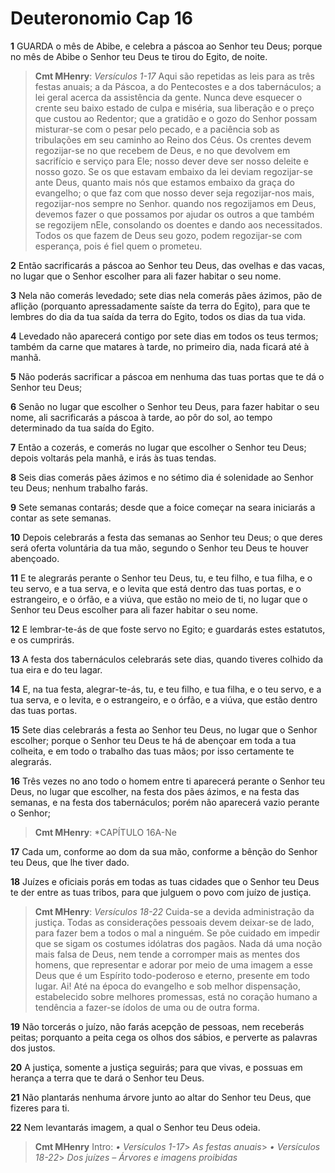 # Deuteronomio Cap 16

**1** 	GUARDA o mês de Abibe, e celebra a páscoa ao Senhor teu Deus; porque no mês de Abibe o Senhor teu Deus te tirou do Egito, de noite.

> **Cmt MHenry**: *Versículos 1-17* Aqui são repetidas as leis para as três festas anuais; a da Páscoa, a do Pentecostes e a dos tabernáculos; a lei geral acerca da assistência da gente. Nunca deve esquecer o crente seu baixo estado de culpa e miséria, sua liberação e o preço que custou ao Redentor; que a gratidão e o gozo do Senhor possam misturar-se com o pesar pelo pecado, e a paciência sob as tribulações em seu caminho ao Reino dos Céus. Os crentes devem regozijar-se no que recebem de Deus, e no que devolvem em sacrifício e serviço para Ele; nosso dever deve ser nosso deleite e nosso gozo. Se os que estavam embaixo da lei deviam regozijar-se ante Deus, quanto mais nós que estamos embaixo da graça do evangelho; o que faz com que nosso dever seja regozijar-nos mais, regozijar-nos sempre no Senhor. quando nos regozijamos em Deus, devemos fazer o que possamos por ajudar os outros a que também se regozijem nEle, consolando os doentes e dando aos necessitados. Todos os que fazem de Deus seu gozo, podem regozijar-se com esperança, pois é fiel quem o prometeu.

**2** 	Então sacrificarás a páscoa ao Senhor teu Deus, das ovelhas e das vacas, no lugar que o Senhor escolher para ali fazer habitar o seu nome.

**3** 	Nela não comerás levedado; sete dias nela comerás pães ázimos, pão de aflição (porquanto apressadamente saíste da terra do Egito), para que te lembres do dia da tua saída da terra do Egito, todos os dias da tua vida.

**4** 	Levedado não aparecerá contigo por sete dias em todos os teus termos; também da carne que matares à tarde, no primeiro dia, nada ficará até à manhã.

**5** 	Não poderás sacrificar a páscoa em nenhuma das tuas portas que te dá o Senhor teu Deus;

**6** 	Senão no lugar que escolher o Senhor teu Deus, para fazer habitar o seu nome, ali sacrificarás a páscoa à tarde, ao pôr do sol, ao tempo determinado da tua saída do Egito.

**7** 	Então a cozerás, e comerás no lugar que escolher o Senhor teu Deus; depois voltarás pela manhã, e irás às tuas tendas.

**8** 	Seis dias comerás pães ázimos e no sétimo dia é solenidade ao Senhor teu Deus; nenhum trabalho farás.

**9** 	Sete semanas contarás; desde que a foice começar na seara iniciarás a contar as sete semanas.

**10** 	Depois celebrarás a festa das semanas ao Senhor teu Deus; o que deres será oferta voluntária da tua mão, segundo o Senhor teu Deus te houver abençoado.

**11** 	E te alegrarás perante o Senhor teu Deus, tu, e teu filho, e tua filha, e o teu servo, e a tua serva, e o levita que está dentro das tuas portas, e o estrangeiro, e o órfão, e a viúva, que estão no meio de ti, no lugar que o Senhor teu Deus escolher para ali fazer habitar o seu nome.

**12** 	E lembrar-te-ás de que foste servo no Egito; e guardarás estes estatutos, e os cumprirás.

**13** 	A festa dos tabernáculos celebrarás sete dias, quando tiveres colhido da tua eira e do teu lagar.

**14** 	E, na tua festa, alegrar-te-ás, tu, e teu filho, e tua filha, e o teu servo, e a tua serva, e o levita, e o estrangeiro, e o órfão, e a viúva, que estão dentro das tuas portas.

**15** 	Sete dias celebrarás a festa ao Senhor teu Deus, no lugar que o Senhor escolher; porque o Senhor teu Deus te há de abençoar em toda a tua colheita, e em todo o trabalho das tuas mãos; por isso certamente te alegrarás.

**16** 	Três vezes no ano todo o homem entre ti aparecerá perante o Senhor teu Deus, no lugar que escolher, na festa dos pães ázimos, e na festa das semanas, e na festa dos tabernáculos; porém não aparecerá vazio perante o Senhor;

> **Cmt MHenry**: *CAPÍTULO 16A-Ne

**17** 	Cada um, conforme ao dom da sua mão, conforme a bênção do Senhor teu Deus, que lhe tiver dado.

**18** 	Juízes e oficiais porás em todas as tuas cidades que o Senhor teu Deus te der entre as tuas tribos, para que julguem o povo com juízo de justiça.

> **Cmt MHenry**: *Versículos 18-22* Cuida-se a devida administração da justiça. Todas as considerações pessoais devem deixar-se de lado, para fazer bem a todos o mal a ninguém. Se põe cuidado em impedir que se sigam os costumes idólatras dos pagãos. Nada dá uma noção mais falsa de Deus, nem tende a corromper mais as mentes dos homens, que representar e adorar por meio de uma imagem a esse Deus que é um Espírito todo-poderoso e eterno, presente em todo lugar. Ai! Até na época do evangelho e sob melhor dispensação, estabelecido sobre melhores promessas, está no coração humano a tendência a fazer-se ídolos de uma ou de outra forma.

**19** 	Não torcerás o juízo, não farás acepção de pessoas, nem receberás peitas; porquanto a peita cega os olhos dos sábios, e perverte as palavras dos justos.

**20** 	A justiça, somente a justiça seguirás; para que vivas, e possuas em herança a terra que te dará o Senhor teu Deus.

**21** 	Não plantarás nenhuma árvore junto ao altar do Senhor teu Deus, que fizeres para ti.

**22** 	Nem levantarás imagem, a qual o Senhor teu Deus odeia.


> **Cmt MHenry** Intro: *• Versículos 1-17*> *As festas anuais*> *• Versículos 18-22*> *Dos juízes – Árvores e imagens proibidas*